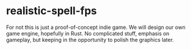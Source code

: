 # realistic-spell-fps
For not this is just a proof-of-concept indie game. We will design our own game engine, hopefully in Rust. No complicated stuff, emphasis on gameplay, but keeping in the opportunity to polish the graphics later.

